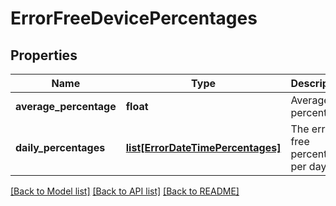 # ErrorFreeDevicePercentages

## Properties
Name | Type | Description | Notes
------------ | ------------- | ------------- | -------------
**average_percentage** | **float** | Average percentage | [optional] 
**daily_percentages** | [**list[ErrorDateTimePercentages]**](ErrorDateTimePercentages.md) | The error-free percentage per day. | [optional] 

[[Back to Model list]](../README.md#documentation-for-models) [[Back to API list]](../README.md#documentation-for-api-endpoints) [[Back to README]](../README.md)

